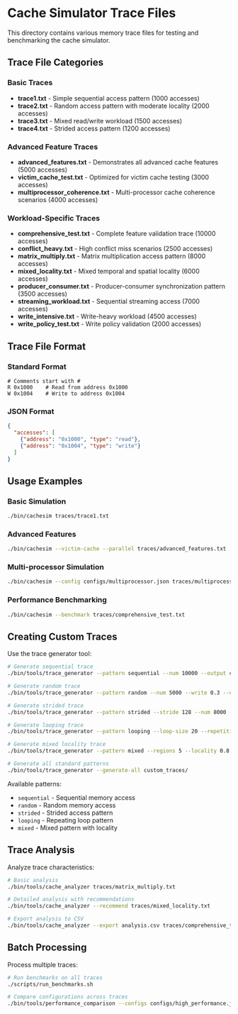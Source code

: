 # Cache Simulator Trace Files

This directory contains various memory trace files for testing and benchmarking the cache simulator.

## Trace File Categories

### Basic Traces
- **trace1.txt** - Simple sequential access pattern (1000 accesses)
- **trace2.txt** - Random access pattern with moderate locality (2000 accesses)
- **trace3.txt** - Mixed read/write workload (1500 accesses)
- **trace4.txt** - Strided access pattern (1200 accesses)

### Advanced Feature Traces
- **advanced_features.txt** - Demonstrates all advanced cache features (5000 accesses)
- **victim_cache_test.txt** - Optimized for victim cache testing (3000 accesses)
- **multiprocessor_coherence.txt** - Multi-processor cache coherence scenarios (4000 accesses)

### Workload-Specific Traces
- **comprehensive_test.txt** - Complete feature validation trace (10000 accesses)
- **conflict_heavy.txt** - High conflict miss scenarios (2500 accesses)
- **matrix_multiply.txt** - Matrix multiplication access pattern (8000 accesses)
- **mixed_locality.txt** - Mixed temporal and spatial locality (6000 accesses)
- **producer_consumer.txt** - Producer-consumer synchronization pattern (3500 accesses)
- **streaming_workload.txt** - Sequential streaming access (7000 accesses)
- **write_intensive.txt** - Write-heavy workload (4500 accesses)
- **write_policy_test.txt** - Write policy validation (2000 accesses)

## Trace File Format

### Standard Format
```
# Comments start with #
R 0x1000    # Read from address 0x1000
W 0x1004    # Write to address 0x1004
```

### JSON Format
```json
{
  "accesses": [
    {"address": "0x1000", "type": "read"},
    {"address": "0x1004", "type": "write"}
  ]
}
```

## Usage Examples

### Basic Simulation
```bash
./bin/cachesim traces/trace1.txt
```

### Advanced Features
```bash
./bin/cachesim --victim-cache --parallel traces/advanced_features.txt
```

### Multi-processor Simulation
```bash
./bin/cachesim --config configs/multiprocessor.json traces/multiprocessor_coherence.txt
```

### Performance Benchmarking
```bash
./bin/cachesim --benchmark traces/comprehensive_test.txt
```

## Creating Custom Traces

Use the trace generator tool:
```bash
# Generate sequential trace
./bin/tools/trace_generator --pattern sequential --num 10000 --output custom_sequential.txt

# Generate random trace
./bin/tools/trace_generator --pattern random --num 5000 --write 0.3 --output custom_random.txt

# Generate strided trace
./bin/tools/trace_generator --pattern strided --stride 128 --num 8000 --output custom_strided.txt

# Generate looping trace
./bin/tools/trace_generator --pattern looping --loop-size 20 --repetitions 10 --output custom_loop.txt

# Generate mixed locality trace
./bin/tools/trace_generator --pattern mixed --regions 5 --locality 0.8 --num 15000 --output custom_mixed.txt

# Generate all standard patterns
./bin/tools/trace_generator --generate-all custom_traces/
```

Available patterns:
- `sequential` - Sequential memory access
- `random` - Random memory access  
- `strided` - Strided access pattern
- `looping` - Repeating loop pattern
- `mixed` - Mixed pattern with locality

## Trace Analysis

Analyze trace characteristics:
```bash
# Basic analysis
./bin/tools/cache_analyzer traces/matrix_multiply.txt

# Detailed analysis with recommendations
./bin/tools/cache_analyzer --recommend traces/mixed_locality.txt

# Export analysis to CSV
./bin/tools/cache_analyzer --export analysis.csv traces/comprehensive_test.txt
```

## Batch Processing

Process multiple traces:
```bash
# Run benchmarks on all traces
./scripts/run_benchmarks.sh

# Compare configurations across traces
./bin/tools/performance_comparison --configs configs/high_performance.json,configs/victim_cache_config.json traces/*.txt
```